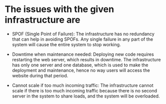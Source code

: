 # The issues with the given infrastructure are

- SPOF (Single Point of Failure): The infrastructure has no redundancy that can help in avoiding SPOFs. Any single failure in any part of the system will cause the entire system to stop working.

- Downtime when maintenance needed: Deploying new code requires restarting the web server, which results in downtime. The infrastructure has only one server and one database, which is used to make the deployment and maintenance, hence no way users will access the website during that period.

- Cannot scale if too much incoming traffic: The infrastructure cannot scale if there is too much incoming traffic because there is no second server in the system to share loads, and the system will be overloaded.

